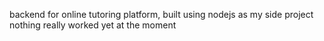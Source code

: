 backend for online tutoring platform, built using nodejs as my side project
nothing really worked yet at the moment
